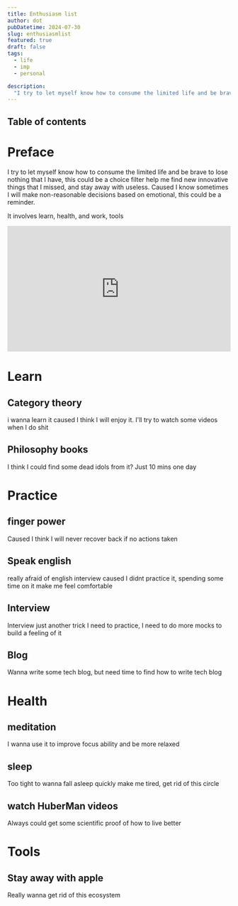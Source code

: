 ```yaml
---
title: Enthusiasm list
author: dot
pubDatetime: 2024-07-30
slug: enthusiasmlist
featured: true
draft: false
tags:
  - life
  - imp
  - personal

description:
  "I try to let myself know how to consume the limited life and be brave to lose nothing that I have"
---
```

## Table of contents

# Preface

I try to let myself know how to consume the limited life and be brave to lose nothing that I have, this could be a choice filter help me find new innovative things that I missed, and stay away with useless. Caused I know sometimes I will make non-reasonable decisions based on emotional, this could be a reminder.

It involves learn, health, and work, tools

<div style="position:relative; padding-bottom:56.25%; height:0; overflow:hidden;">
    <iframe src="https://yacine.ca/practice.mp4" style="position:absolute; top:0; left:0; width:100%; height:100%;" frameborder="0" allow="accelerometer; autoplay; clipboard-write; encrypted-media; gyroscope; picture-in-picture" allowfullscreen></iframe>
</div>

# Learn

## Category theory

i wanna learn it caused I think I will enjoy it. I'll try to watch some videos when I do shit

## Philosophy books

I think I could find some dead idols from it? Just 10 mins one day

# Practice

## finger power

Caused I think I will never recover back if no actions taken

## Speak english

really afraid of english interview caused I didnt practice it, spending some time on it make me feel comfortable

## Interview

Interview just another trick I need to practice, I need to do more mocks to build a feeling of it

## Blog

Wanna write some tech blog, but need time to find how to write tech blog

# Health

## meditation

I wanna use it to improve focus ability and be more relaxed

## sleep

Too tight to wanna fall asleep quickly make me tired, get rid of this circle

## watch HuberMan videos

Always could get some scientific proof of how to live better


# Tools
## Stay away with apple

Really wanna get rid of this ecosystem